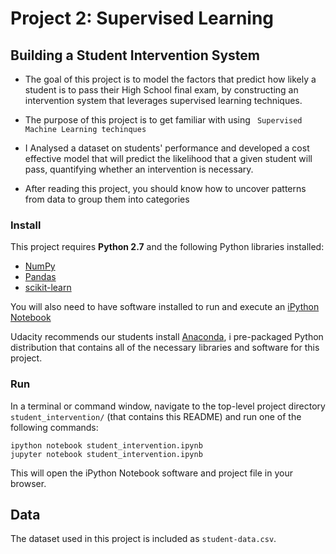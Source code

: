 # Project 2: Supervised Learning
## Building a Student Intervention System

- The goal of this project is to model the factors that predict how likely a student is to pass their High School final exam, by constructing an intervention system that leverages supervised learning techniques.

- The purpose of this project is to get familiar with using ` Supervised Machine Learning techinques`
- I Analysed a dataset on students' performance and developed a cost effective model that will predict the likelihood that a given student will pass, quantifying whether an intervention is necessary.
- After reading this project, you should know how to uncover patterns from data to group them into categories 

### Install

This project requires **Python 2.7** and the following Python libraries installed:

- [NumPy](http://www.numpy.org/)
- [Pandas](http://pandas.pydata.org)
- [scikit-learn](http://scikit-learn.org/stable/)

You will also need to have software installed to run and execute an [iPython Notebook](http://ipython.org/notebook.html)

Udacity recommends our students install [Anaconda](https://www.continuum.io/downloads), i pre-packaged Python distribution that contains all of the necessary libraries and software for this project. 



### Run

In a terminal or command window, navigate to the top-level project directory `student_intervention/` (that contains this README) and run one of the following commands:

`ipython notebook student_intervention.ipynb`  
`jupyter notebook student_intervention.ipynb`

This will open the iPython Notebook software and project file in your browser.

## Data

The dataset used in this project is included as `student-data.csv`.
